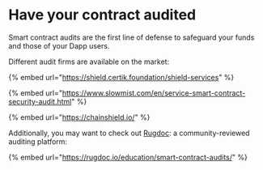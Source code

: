 # Have your contract audited

Smart contract audits are the first line of defense to safeguard your funds and those of your Dapp users.

Different audit firms are available on the market:

{% embed url="https://shield.certik.foundation/shield-services" %}

{% embed url="https://www.slowmist.com/en/service-smart-contract-security-audit.html" %}

{% embed url="https://chainshield.io/" %}

Additionally, you may want to check out [Rugdoc](https://rugdoc.io/education/smart-contract-audits/): a community-reviewed auditing platform:

{% embed url="https://rugdoc.io/education/smart-contract-audits/" %}


